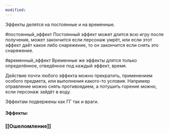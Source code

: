 ```yaml
---
modified:
---
```

Эффекты делятся на постоянные и на временные.

#постоянный_эффект
Постоянный эффект может длится всю игру после получения, 
может закончится если персонаж умрёт, 
или если этот эффект даёт какое либо снаряжение, то он закончится если снять это снаряжение.

#временный_эффект
Временные же эффекты длятся только определённое, отведённое под каждый эффект, время.

Действие почти любого эффекта можно прекратить, применением особого предмета, или выполнения какого-то условия.
Например отравление можно снять противоядием,
а потушить горение можно, если персонаж зайдёт в воду.

Эффектам подвержены как ГГ так и враги.

#### Эффекты:
### [[Ошеломление]]